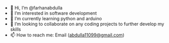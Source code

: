 - 👋 Hi, I’m @farhanabdulla
- 👀 I’m interested in software development
- 🌱 I’m currently learning python and arduino
- 💞️ I’m looking to collaborate on any coding projects to further develop my skills
- 📫 How to reach me: Email (abdulla11099@gmail.com) 

<!---
farhanabdulla/farhanabdulla is a ✨ special ✨ repository because its `README.md` (this file) appears on your GitHub profile.
You can click the Preview link to take a look at your changes.
--->
